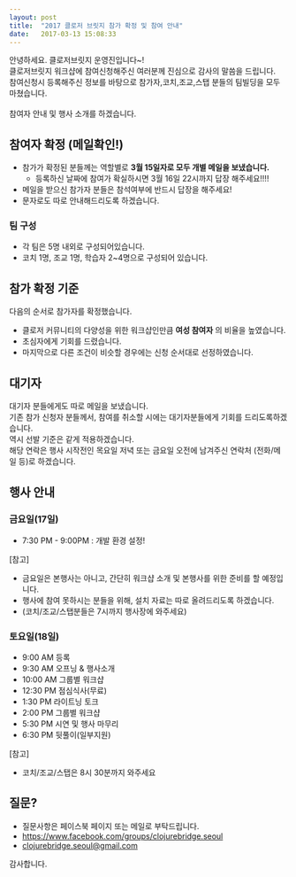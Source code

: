 ```yaml
---
layout: post
title:  "2017 클로저 브릿지 참가 확정 및 참여 안내"
date:   2017-03-13 15:08:33
---
```


안녕하세요. 클로저브릿지 운영진입니다~! <br>
클로저브릿지 워크샵에 참여신청해주신 여러분께 진심으로 감사의 말씀을 드립니다.<br>
참여신청시 등록해주신 정보를 바탕으로 참가자,코치,조교,스탭 분들의 팀빌딩을 모두 마쳤습니다.<br>
<br>
참여자 안내 및 행사 소개를 하겠습니다.

## 참여자 확정 (메일확인!)

- 참가가 확정된 분들께는 역할별로 **3월 15일자로 모두 개별 메일을 보냈습니다.**
  - 등록하신 날짜에 참여가 확실하시면 3월 16일 22시까지 답장 해주세요!!!!
- 메일을 받으신 참가자 분들은 참석여부에 반드시 답장을 해주세요!
- 문자로도 따로 안내해드리도록 하겠습니다.

### 팀 구성

- 각 팀은 5명 내외로 구성되어있습니다.
- 코치 1명, 조교 1명, 학습자 2~4명으로 구성되어 있습니다.

## 참가 확정 기준

다음의 순서로 참가자를 확정했습니다.

- 클로저 커뮤니티의 다양성을 위한 워크샵인만큼 **여성 참여자** 의 비율을 높였습니다.
- 초심자에게 기회를 드렸습니다.
- 마지막으로 다른 조건이 비슷할 경우에는 신청 순서대로 선정하였습니다.

## 대기자

대기자 분들에게도 따로 메일을 보냈습니다.<br>
기존 참가 신청자 분들께서, 참여를 취소할 시에는 대기자분들에게 기회를 드리도록하겠습니다.<br>
역시 선발 기준은 같게 적용하겠습니다.<br>
해당 연락은 행사 시작전인 목요일 저녁 또는 금요일 오전에 남겨주신 연락처 (전화/메일 등)로
하겠습니다.


## 행사 안내

### 금요일(17일)

- 7:30 PM - 9:00PM : 개발 환경 설정!

[참고]
- 금요일은 본행사는 아니고, 간단히 워크샵 소개 및 본행사를 위한 준비를 할 예정입니다.
- 행사에 참여 못하시는 분들을 위해, 설치 자료는 따로 올려드리도록 하겠습니다.
- (코치/조교/스탭분들은 7시까지 행사장에 와주세요)

### 토요일(18일)

- 9:00 AM 등록
- 9:30 AM 오프닝 & 행사소개
- 10:00 AM 그룹별 워크샵
- 12:30 PM 점심식사(무료)
- 1:30 PM 라이트닝 토크
- 2:00 PM 그룹별 워크샵
- 5:30 PM 시연 및 행사 마무리
- 6:30 PM 뒷풀이(일부지원)

[참고]
- 코치/조교/스탭은 8시 30분까지 와주세요

## 질문?

- 질문사항은 페이스북 페이지 또는 메일로 부탁드립니다.
- https://www.facebook.com/groups/clojurebridge.seoul
- clojurebridge.seoul@gmail.com

감사합니다.
